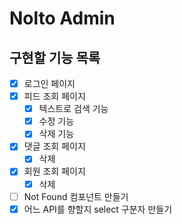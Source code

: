 # Nolto Admin

## 구현할 기능 목록
- [x] 로그인 페이지
- [x] 피드 조회 페이지
    - [x] 텍스트로 검색 기능
    - [x] 수정 기능
    - [x] 삭제 기능
- [x] 댓글 조회 페이지
    - [x] 삭제
- [x] 회원 조회 페이지
    - [x] 삭제
- [ ] Not Found 컴포넌트 만들기
- [x] 어느 API를 향할지 select 구분자 만들기
